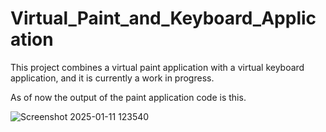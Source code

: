 # Virtual_Paint_and_Keyboard_Application
This project combines a virtual paint application with a virtual keyboard application, and it is currently a work in progress.

As of now the output of the paint application code is this.

![Screenshot 2025-01-11 123540](https://github.com/user-attachments/assets/747048b0-9eac-4ab6-b60d-c0b307c86b22)
